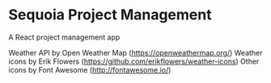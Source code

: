 # Sequoia Project Management

A React project management app


Weather API by Open Weather Map (https://openweathermap.org/)
Weather icons by Erik Flowers (https://github.com/erikflowers/weather-icons)
Other icons by Font Awesome (http://fontawesome.io/)
